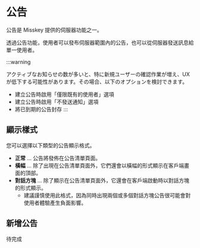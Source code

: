 # 公告

公告是 Misskey 提供的伺服器功能之一。

透過公告功能，使用者可以發布伺服器範圍內的公告，也可以從伺服器發送訊息給單一使用者。

:::warning

アクティブなお知らせの数が多いと、特に新規ユーザーの確認作業が増え、UXが低下する可能性があります。その場合、以下のオプションを検討できます。

- 建立公告時啟用「僅限既有的使用者」選項
- 建立公告時啟用「不發送通知」選項
- 將已到期的公告封存
  :::

## 顯示樣式

您可以選擇以下類型的公告顯示格式。

- **正常** ... 公告將發佈在公告清單頁面。
- **橫幅** ... 除了出現在公告清單頁面外，它們還會以橫幅的形式顯示在客戶端畫面的頂部。
- **對話方塊** ... 除了顯示在公告清單頁面外，它還會在客戶端啟動時以對話方塊的形式顯示。
  - 建議謹慎使用此格式，因為同時出現兩個或多個對話方塊公告很可能會對使用者體驗產生負面影響。

## 新增公告

待完成
